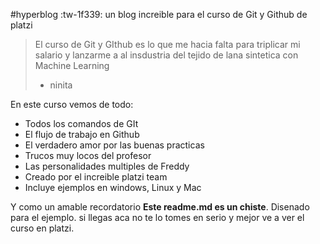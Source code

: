 #hyperblog :tw-1f339:
un blog increible para el curso de Git y Github de platzi
>El curso de Git y GIthub es lo que me hacia falta para triplicar mi salario y lanzarme a al insdustria del tejido de lana sintetica con Machine Learning
> - ninita

En este curso vemos de todo:
* Todos los comandos de GIt
* El flujo de trabajo en Github
* El verdadero amor por las buenas practicas
* Trucos muy locos del profesor
* Las personalidades multiples de Freddy
* Creado por el increible platzi team
* Incluye ejemplos en windows, Linux y Mac

Y como un amable recordatorio **Este readme.md es un chiste**. Disenado para el ejemplo. si llegas aca no te lo tomes en serio y mejor ve a ver el curso en platzi.
